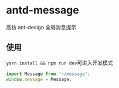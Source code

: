 # antd-message
高仿 ant-design 全局消息提示

## 使用

`yarn install && npm run dev`可进入开发模式

```javascript
import Message from '~/message';
window.message = Message;
```